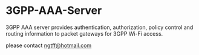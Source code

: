# 3GPP-AAA-Server

3GPP AAA server provides authentication, authorization, policy control and routing information to packet gateways for 3GPP Wi-Fi access.

please contact ngtff@hotmail.com


